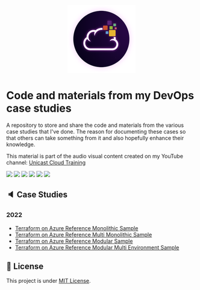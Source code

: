 <p align="center">
<img src="assets/images/unicast_logo.png">
</p>

# Code and materials from my DevOps case studies

A repository to store and share the code and materials from the various case studies that I've done. The reason for documenting these cases so that others can take something from it and also hopefully enhance their knowledge.

This material is part of the audio visual content created on my YouTube channel: [Unicast Cloud Training](https://www.youtube.com/channel/UCYpdjQbbkBQpDWI1rapkVUA)

<div> 
  <a href="https://www.linkedin.com/in/antoniocarlosjr" target="_blank"><img src="https://img.shields.io/badge/-LinkedIn-%230077B5?style=fflat&logo=linkedin&logoColor=white" target="_blank"></a>
  <a href="http://www.unicastlab.com.br/" target="_blank"><img src="https://img.shields.io/badge/-Website%2fBlog-blue?style=flat&logo=website&logoColor=white&link="_blank"></a> 
  <a href="https://mvp.microsoft.com/en-us/PublicProfile/5004987?fullName=Antonio%20Carlos%20da%20Silva%20Junior" target="_blank"><img src="https://img.shields.io/badge/-MVP%20Profile-blue?style=flat&logo=website&logoColor=white&link="_blank"></a> 
  <a href="https://discord.gg/S6zFKGA7hg" target="_blank"><img src="https://img.shields.io/badge/Discord-7289DA?style=flat&logo=discord&logoColor=white" target="_blank"></a> 
  <a href= "https://www.youtube.com/channel/UCYpdjQbbkBQpDWI1rapkVUA" target="_blank"><img src="https://img.shields.io/badge/YouTube-FF0000?style=flat&logo=youtube&logoColor=white" target="_blank"></a>
  <a href="https://www.instagram.com/unicastlab/" target="_blank"><img src="https://img.shields.io/badge/Instagram-E4405F?style=flat&logo=instagram&logoColor=white" target="_blank"></a>
</div>
    
## :speaker: Case Studies
    
### 2022

- [Terraform on Azure Reference Monolithic Sample](01_terraform_monolithic)
- [Terraform on Azure Reference Multi Monolithic Sample](02_terraform_multi_monolithic)
- [Terraform on Azure Reference Modular Sample](03_terraform_modular)
- [Terraform on Azure Reference Modular Multi Environment Sample](04_terraform_modular_multi_env) 

## :memo: License

This project is under [MIT License](./LICENSE).
